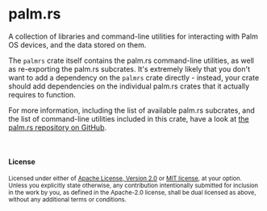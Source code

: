 # palm.rs

A collection of libraries and command-line utilities for interacting with Palm
OS devices, and the data stored on them.

The `palmrs` crate itself contains the palm.rs command-line utilities, as well
as re-exporting the palm.rs subcrates. It's extremely likely that you don't
want to add a dependency on the `palmrs` crate directly - instead, your crate
should add dependencies on the individual palm.rs crates that it actually
requires to function.

For more information, including the list of available palm.rs subcrates, and
the list of command-line utilities included in this crate, have a look at
[the palm.rs repository on GitHub][repo].

[repo]: https://github.com/u1f408/palmrs

<br>

#### License

<sup>
Licensed under either of
<a href="http://www.apache.org/licenses/LICENSE-2.0">Apache License, Version
2.0</a> or <a href="http://opensource.org/licenses/MIT">MIT license</a>, at
your option.
</sup>

<br>

<sub>
Unless you explicitly state otherwise, any contribution intentionally submitted
for inclusion in the work by you, as defined in the Apache-2.0 license, shall
be dual licensed as above, without any additional terms or conditions.
</sub>

